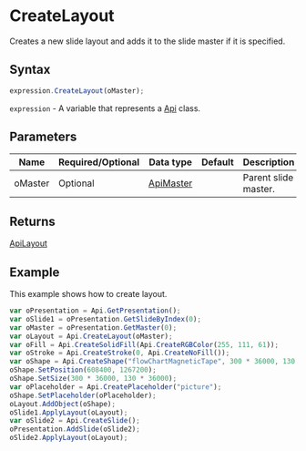 # CreateLayout

Creates a new slide layout and adds it to the slide master if it is specified.

## Syntax

```javascript
expression.CreateLayout(oMaster);
```

`expression` - A variable that represents a [Api](../Api.md) class.

## Parameters

| **Name** | **Required/Optional** | **Data type** | **Default** | **Description** |
| ------------- | ------------- | ------------- | ------------- | ------------- |
| oMaster | Optional | [ApiMaster](../../ApiMaster/ApiMaster.md) |  | Parent slide master. |

## Returns

[ApiLayout](../../ApiLayout/ApiLayout.md)

## Example

This example shows how to create layout.

```javascript editor-
var oPresentation = Api.GetPresentation();
var oSlide1 = oPresentation.GetSlideByIndex(0);
var oMaster = oPresentation.GetMaster(0);
var oLayout = Api.CreateLayout(oMaster);
var oFill = Api.CreateSolidFill(Api.CreateRGBColor(255, 111, 61));
var oStroke = Api.CreateStroke(0, Api.CreateNoFill());
var oShape = Api.CreateShape("flowChartMagneticTape", 300 * 36000, 130 * 36000, oFill, oStroke);
oShape.SetPosition(608400, 1267200);
oShape.SetSize(300 * 36000, 130 * 36000);
var oPlaceholder = Api.CreatePlaceholder("picture");
oShape.SetPlaceholder(oPlaceholder);
oLayout.AddObject(oShape);
oSlide1.ApplyLayout(oLayout);
var oSlide2 = Api.CreateSlide();
oPresentation.AddSlide(oSlide2);
oSlide2.ApplyLayout(oLayout);
```
